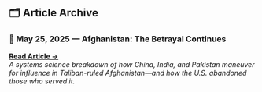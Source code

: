 ## 🗂️ Article Archive

### 📆 May 25, 2025 — Afghanistan: The Betrayal Continues  
**[Read Article →](articles/2025-05-25-afghanistan-betrayal/index.md)**  
*A systems science breakdown of how China, India, and Pakistan maneuver for influence in Taliban-ruled Afghanistan—and how the U.S. abandoned those who served it.*  
